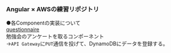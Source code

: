 ### Angular × AWSの練習リポジトリ

●各Componentの実装について  
[questionnaire](./server/angular-app/src/app/questionnaire)  
勉強会のアンケートを取るコンポーネント  
→`API Gateway`に`PUT`通信を投げて、DynamoDBにデータを登録する。
